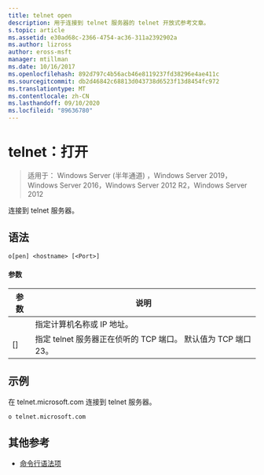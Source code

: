 ```yaml
---
title: telnet open
description: 用于连接到 telnet 服务器的 telnet 开放式参考文章。
s.topic: article
ms.assetid: e30ad68c-2366-4754-ac36-311a2392902a
ms.author: lizross
author: eross-msft
manager: mtillman
ms.date: 10/16/2017
ms.openlocfilehash: 892d797c4b56acb46e8119237fd38296e4ae411c
ms.sourcegitcommit: db2d46842c68813d043738d6523f13d8454fc972
ms.translationtype: MT
ms.contentlocale: zh-CN
ms.lasthandoff: 09/10/2020
ms.locfileid: "89636780"
---
```

# <a name="telnet-open"></a>telnet：打开

> 适用于： Windows Server (半年通道) ，Windows Server 2019，Windows Server 2016，Windows Server 2012 R2，Windows Server 2012

连接到 telnet 服务器。

## <a name="syntax"></a>语法
```
o[pen] <hostname> [<Port>]
```
#### <a name="parameters"></a>参数

| 参数  |                                        说明                                         |
|------------|--------------------------------------------------------------------------------------------|
| <hostname> |                         指定计算机名称或 IP 地址。                         |
|  [<Port>]  | 指定 telnet 服务器正在侦听的 TCP 端口。 默认值为 TCP 端口23。 |

## <a name="examples"></a>示例
在 telnet.microsoft.com 连接到 telnet 服务器。
```
o telnet.microsoft.com
```
## <a name="additional-references"></a>其他参考
- [命令行语法项](command-line-syntax-key.md)
